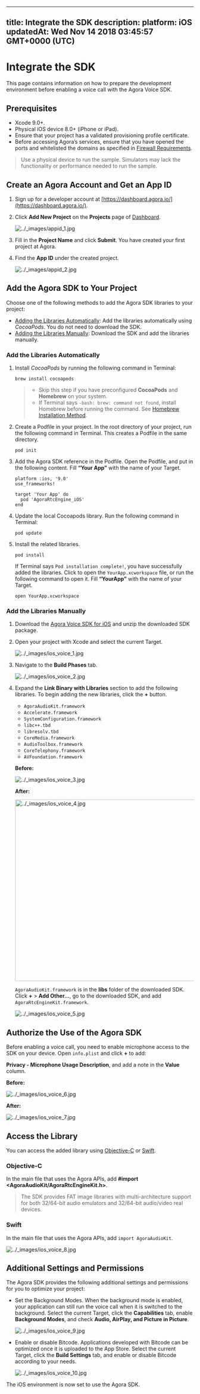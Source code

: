 
---
title: Integrate the SDK
description: 
platform: iOS
updatedAt: Wed Nov 14 2018 03:45:57 GMT+0000 (UTC)
---
# Integrate the SDK
This page contains information on how to prepare the development environment before enabling a voice call with the Agora Voice SDK.

## Prerequisites

- Xcode 9.0+.
- Physical iOS device 8.0+ \(iPhone or iPad\).
- Ensure that your project has a validated provisioning profile certificate.
- Before accessing Agora’s services, ensure that you have opened the ports and whitelisted the domains as specified in [Firewall Requirements](../../en/Agora%20Platform/firewall.md).

> Use a physical device to run the sample. Simulators may lack the functionality or performance needed to run the sample.

## Create an Agora Account and Get an App ID

1. Sign up for a developer account at [https://dashboard.agora.io/](https://dashboard.agora.io/).

2. Click **Add New Project** on the **Projects** page of  [Dashboard](https://dashboard.agora.io/).

   <img alt="../_images/appid_1.jpg" src="https://web-cdn.agora.io/docs-files/en/appid_1.jpg" />

3. Fill in the **Project Name** and click **Submit**. You have created your first project at Agora.

4. Find the **App ID** under the created project.

   <img alt="../_images/appid_2.jpg" src="https://web-cdn.agora.io/docs-files/en/appid_2.jpg" />

## Add the Agora SDK to Your Project

Choose one of the following methods to add the Agora SDK libraries to your project:

- [Adding the Libraries Automatically](#auto-add): Add the libraries automatically using *CocoaPods*. You do not need to download the SDK.
- [Adding the Libraries Manually](#man-add): Download the SDK and add the libraries manually.

### <a name = "auto-add"></a>Add the Libraries Automatically

1. Install *CocoaPods* by running the following command in Terminal:

   ```
   brew install cocoapods
   ```
	 
	> - Skip this step if you have preconfigured **CocoaPods** and **Homebrew** on your system.
	> - If Terminal says `-bash: brew: command not found`, install Homebrew before running the command. See [Homebrew Installation Method](http://brew.sh/index.html).

1. Create a Podfile in your project. In the root directory of your project, run the following command in Terminal. This creates a Podfile in the same directory.

   ```
   pod init
   ```

2. Add the Agora SDK reference in the Podfile. Open the Podfile, and put in the following content. Fill **“Your App”** with the name of your Target.

   ```
   platform :ios, '9.0'
   use_frameworks!
   
   target 'Your App' do
     pod 'AgoraRtcEngine_iOS'
   end
   ```

3. Update the local Cocoapods library. Run the following command in Terminal:

   ```
   pod update
   ```

4. Install the related libraries.

   ```
   pod install
   ```

   If Terminal says `Pod installation complete!`, you have successfully added the libraries. Click to open the `YourApp.xcworkspace` file, or run the following command to open it. Fill **“YourApp”** with the name of your Target.

   ```
   open YourApp.xcworkspace
   ```

### <a name = "man-add"></a>Add the Libraries Manually

1. Download the [Agora Voice SDK for iOS](https://docs.agora.io/en/Agora%20Platform/downloads) and unzip the downloaded SDK package.

2. Open your project with Xcode and select the current Target.

   <img alt="../_images/ios_voice_1.jpg" src="https://web-cdn.agora.io/docs-files/en/ios_voice_1.jpg" />

3. Navigate to the **Build Phases** tab.

   <img alt="../_images/ios_voice_2.jpg" src="https://web-cdn.agora.io/docs-files/en/ios_voice_2.jpg" />

4. Expand the **Link Binary with Libraries** section to add the following libraries. To begin adding the new libraries, click the **+** button.

   - `AgoraAudioKit.framework`
   - `Accelerate.framework`
   - `SystemConfiguration.framework`
   - `libc++.tbd`
   - `libresolv.tbd`
   - `CoreMedia.framework`
   - `AudioToolbox.framework`
   - `CoreTelephony.framework`
   - `AVFoundation.framework`

   **Before:**

   <img alt="../_images/ios_voice_3.jpg" src="https://web-cdn.agora.io/docs-files/en/ios_voice_3.jpg" />

   **After:**

   <img alt="../_images/ios_voice_4.jpg" src="https://web-cdn.agora.io/docs-files/en/ios_voice_4.jpg" style="width: 1204.0px; height: 487.0px;"/>

   `AgoraAudioKit.framework` is in the **libs** folder of the downloaded SDK. Click **+** \> **Add Other…**, go to the downloaded SDK, and add `AgoraRtcEngineKit.framework`.

   <img alt="../_images/ios_voice_5.jpg" src="https://web-cdn.agora.io/docs-files/en/ios_voice_5.jpg" />

## Authorize the Use of the Agora SDK

Before enabling a voice call, you need to enable microphone access to the SDK on your device. Open `info.plist` and click **+** to add:

**Privacy - Microphone Usage Description**, and add a note in the **Value** column.

**Before:**

<img alt="../_images/ios_voice_6.jpg" src="https://web-cdn.agora.io/docs-files/en/ios_voice_6.jpg" />

**After:**

<img alt="../_images/ios_voice_7.jpg" src="https://web-cdn.agora.io/docs-files/en/ios_voice_7.jpg" />

## Access the Library

You can access the added library using [Objective-C](#oc) or [Swift](#swift).

### <a name = "oc"></a>Objective-C

In the main file that uses the Agora APIs, add **\#import <AgoraAudioKit/AgoraRtcEngineKit.h\>**.

> The SDK provides FAT image libraries with multi-architecture support for both 32/64-bit audio emulators and 32/64-bit audio/video real devices.

### <a name = "swift"></a>Swift

In the main file that uses the Agora APIs, add `import AgoraAudioKit`.

<img alt="../_images/ios_voice_8.jpg" src="https://web-cdn.agora.io/docs-files/en/ios_voice_8.jpg" />

## Additional Settings and Permissions

The Agora SDK provides the following additional settings and permissions for you to optimize your project:

- Set the Background Modes. When the background mode is enabled, your application can still run the voice call when it is switched to the background. Select the current Target, click the **Capabilities** tab, enable **Background Modes**, and check **Audio, AirPlay, and Picture in Picture**.

  <img alt="../_images/ios_voice_9.jpg" src="https://web-cdn.agora.io/docs-files/en/ios_voice_9.jpg" />

- Enable or disable Bitcode. Applications developed with Bitcode can be optimized once it is uploaded to the App Store. Select the current Target, click the **Build Settings** tab, and enable or disable Bitcode according to your needs.

  <img alt="../_images/ios_voice_10.jpg" src="https://web-cdn.agora.io/docs-files/en/ios_voice_10.jpg" />
	
The iOS environment is now set to use the Agora SDK.
